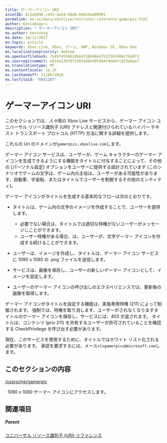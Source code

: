 ```yaml
---
title: ゲーマーアイコン URI
assetID: 811ab696-c433-aa54-90d8-66614ad09901
permalink: en-us/docs/xboxlive/rest/atoc-reference-gamerpic.html
author: KevinAsgari
description: " ゲーマーアイコン URI"
ms.author: kevinasg
ms.date: 10/12/2017
ms.topic: article
keywords: Xbox Live, Xbox, ゲーム, UWP, Windows 10, Xbox One
ms.localizationpriority: medium
ms.openlocfilehash: 7b45f4556628b64726b96b47b373b3408cf6ddf3
ms.sourcegitcommit: e814a13978f33654d8e995584f4b047cb53e0aef
ms.translationtype: MT
ms.contentlocale: ja-JP
ms.lasthandoff: 11/06/2018
ms.locfileid: "6041207"
---
```

# <a name="gamerpic-uris"></a>ゲーマーアイコン URI
 
このセクションでは、*人々*用の Xbox Live サービスから、ゲーマー アイコン ユニバーサル リソース識別子 (URI) アドレスと関連付けられているハイパー テキスト トランスポート プロトコル (HTTP) 方法に関する詳細を提供します。
 
これらの Uri のドメインが`gamerpics.xboxlive.com`します。
 
ゲーマー アイコン サービスは、ユーザーが、ゲーム キャラクターのゲーマー アイコンを生成できるようにする機能をタイトルに付与することによって、その他の [パーソナル設定] オプションをユーザーに提供する設計されています (このシナリオでゲームの文字は、ゲーム内の主役は、ユーザーがある可能性があります、自動車、宇宙船、またはタイトルでユーザーを制御するその他のエンティティ)。
 
ゲーマー アイコンがタイトルを生成する基本的なフローは次のとおりです。
 
   * タイトルは、ゲーム内の文字のイメージを作成することで、ユーザーを提供します。 
     * 必要でない場合は、タイトルでは適切な特権がないユーザーがメッセージしことができます。
     * ユーザー特権がある場合、は、ユーザーが、文字ゲーマー アイコンを作成する続けることができます。
  
   * ユーザーは、イメージを作成し、タイトルは、ゲーマー アイコン サービスに 1080 x 1080 の .png ファイルを送信します。
   * サービスは、画像を保存し、ユーザーの新しいゲーマー アイコンとして、イメージを設定します。
   * ユーザーのゲーマー アイコンの呼び出しのエクスペリエンスでは、更新後の画像を取得します。
  
ゲーマー アイコンがタイトルを設定する機能は、実施専用特権 (211) によって制御されます。 強制では、特権を取り消します、ユーザーがされなくなりますタイトルのゲーマー アイコンを保存し、サービスには、403 が返されます。 タイトルは、コンテンツ (priv 211) を共有するユーザーが許可されていることを確認する CheckPrivilege を呼び出す必要があります。
 
現在、このサービスを使用するために、タイトルではホワイト リスト化される必要があります。 承認を要求するには、メール`slsgamerpics@microsoft.com`します。
 
<a id="ID4EGC"></a>

 
## <a name="in-this-section"></a>このセクションの内容

[/users/me/gamerpic](uri-usersmegamerpic.md)

&nbsp;&nbsp;1080 x 1080 ゲーマー アイコンにアクセスします。
 
<a id="ID4EMC"></a>

 
## <a name="see-also"></a>関連項目
 
<a id="ID4EOC"></a>

 
##### <a name="parent"></a>Parent 

[ユニバーサル リソース識別子 (URI) リファレンス](../atoc-xboxlivews-reference-uris.md)

   